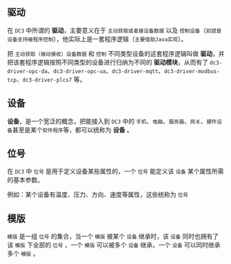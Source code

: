 ## 驱动

在 `DC3` 中所谓的 **驱动**，主要意义在于 `主动获取或者接设备数据` 以及 `控制设备`（`前提是设备支持被程序控制`），他实际上是一套程序逻辑（`主要借助Java实现`）。

把 `主动获取（被动接收）设备数据` 和 `控制` 不同类型设备的这套程序逻辑叫做 **驱动**，并把该套程序逻辑按照不同类型的设备进行归纳为不同的 **驱动模块**，从而有了 `dc3-driver-opc-da`、`dc3-driver-opc-ua`、`dc3-driver-mqtt`、`dc3-driver-modbus-tcp`、`dc3-driver-plcs7` 等。

## 设备

**设备**，是一个宽泛的概念，把能接入到 `DC3` 中的 `手机`、`电脑`、`服务器`、`网关`、`硬件设备`甚至是某个`软件程序`等，都可以统称为 **设备** 。

## 位号

在 `DC3` 中 `位号` 是用于定义设备某些属性的，一个 `位号` 能定义该 `设备` 某个属性所需的基本参数。

例如：某个设备有温度、压力、方向、速度等属性，这些统称为 `位号`

## 模版

`模版` 是一组 `位号` 的集合，当一个 `模版` 被某个 `设备` 继承时，该 `设备` 同时也拥有了该 `模版` 下全部的 `位号` ，一个 `模版` 可以被多个 `设备` 继承，一个 `设备` 可以同时继承多个 `模版` 。
